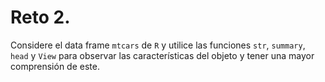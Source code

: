# Reto 2.

Considere el data frame `mtcars` de `R` y utilice las funciones `str`, `summary`, `head` y `View` para observar las características del objeto y tener una mayor comprensión de este.
